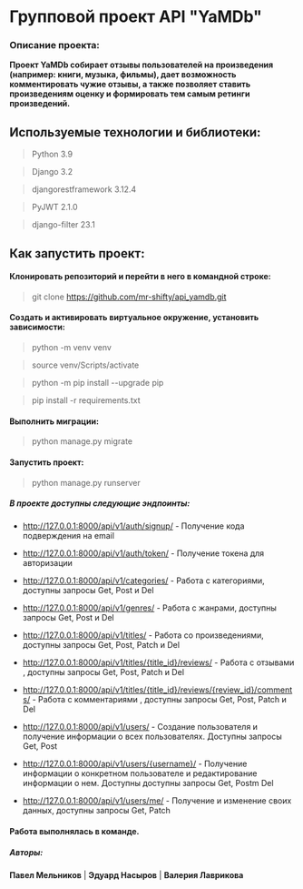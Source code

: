 # Групповой проект API "YaMDb"
### Описание проекта:

**Проект YaMDb собирает отзывы пользователей на произведения (например: книги, музыка, фильмы), дает возможность комментировать чужие отзывы, а также позволяет ставить произведениям оценку и формировать тем самым ретинги произведений.**


## Используемые технологии и библиотеки:
>Python 3.9

>Django 3.2

>djangorestframework 3.12.4

>PyJWT 2.1.0

>django-filter 23.1

## Как запустить проект:
#### Клонировать репозиторий и перейти в него в командной строке:
>git clone https://github.com/mr-shifty/api_yamdb.git

#### Создать и активировать виртуальное окружение, установить зависимости:
>python -m venv venv

>source venv/Scripts/activate

>python -m pip install --upgrade pip

>pip install -r requirements.txt

#### Выполнить миграции:
>python manage.py migrate

#### Запустить проект:
>python manage.py runserver

##### В проекте доступны следующие эндпоинты:
* http://127.0.0.1:8000/api/v1/auth/signup/ - Получение кода подверждения на email


* http://127.0.0.1:8000/api/v1/auth/token/ - Получение токена для авторизации


* http://127.0.0.1:8000/api/v1/categories/ - Работа с категориями, доступны запросы Get, Post и Del

* http://127.0.0.1:8000/api/v1/genres/ - Работа с жанрами, доступны запросы Get, Post и Del

* http://127.0.0.1:8000/api/v1/titles/ - Работа со произведениями, доступны запросы Get, Post, Patch и Del

* http://127.0.0.1:8000/api/v1/titles/{title_id}/reviews/ - Работа с отзывами , доступны запросы Get, Post, Patch и Del

* http://127.0.0.1:8000/api/v1/titles/{title_id}/reviews/{review_id}/comments/ - Работа с комментариями , доступны запросы Get, Post, Patch и Del

* http://127.0.0.1:8000/api/v1/users/ - Создание пользователя и получение информации о всех пользователях. Доступны запросы Get, Post

* http://127.0.0.1:8000/api/v1/users/{username}/ - Получение информации о конкретном пользователе и редактирование информации о нем. Доступны доступны запросы Get, Postm Del

* http://127.0.0.1:8000/api/v1/users/me/ - Получение и изменение своих данных, доступны запросы Get, Patch

#### Работа выполнялась в команде.
##### Авторы:
**Павел Мельников** | **Эдуард Насыров** | **Валерия Лаврикова**